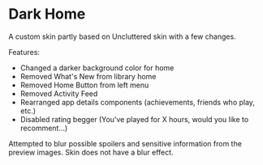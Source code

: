 # Dark Home
A custom skin partly based on Uncluttered skin with a few changes. 

Features:
- Changed a darker background color for home
- Removed What's New from library home
- Removed Home Button from left menu
- Removed Activity Feed
- Rearranged app details components (achievements, friends who play, etc.)
- Disabled rating begger (You've played for X hours, would you like to recomment...)

Attempted to blur possible spoilers and sensitive information from the preview images. Skin does not have a blur effect. 